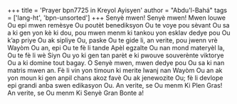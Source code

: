 +++
title = 'Prayer bpn7725 in Kreyol Ayisyen'
author = "Abdu'l-Bahá"
tags = ['lang-ht', 'bpn-unsorted']
+++
Senyè mwen! Senyè mwen! Mwen louwe Ou epi mwen remèsye Ou poutèt benediksyon Ou te voye pou sèvant Ou sa a ki gen yon kè ki dou, pou mwen menm ki tankou yon esklav dedye pou Ou k’ap priye Ou ak sipliye Ou, paske Ou te gide li, an verite, pou jwenn vrè Wayòm Ou an, epi Ou te fè li tande Apèl egzalte Ou nan mond materyèl la, Ou te fè li wè Siyn Ou yo ki gen tan parèt e ki pwouve souverènte viktorye Ou a ki domine tout bagay.
O Senyè mwen, mwen dedye pou Ou sa ki nan matris mwen an. Fè li vin yon timoun ki merite lwanj nan Wayòm Ou an ak yon moun ki gen anpil chans akoz favè Ou ak jenewozite Ou; fè li devlope epi grandi anba swen edikasyon Ou. An verite, se Ou menm Ki Plen Gras! An verite, se Ou menm Ki Senyè Gran Bonte a!
